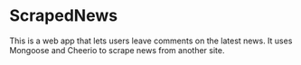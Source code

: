 # ScrapedNews
This is a web app that lets users leave comments on the latest news. It uses Mongoose and Cheerio to scrape news from another site.

